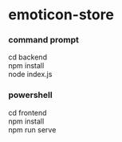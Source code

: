 # emoticon-store

### command prompt
cd backend <br/>
npm install  <br/>
node index.js<br/>

### powershell
cd frontend  <br/>
npm install  <br/>
npm run serve
